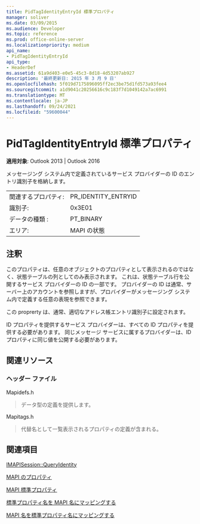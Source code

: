```yaml
---
title: PidTagIdentityEntryId 標準プロパティ
manager: soliver
ms.date: 03/09/2015
ms.audience: Developer
ms.topic: reference
ms.prod: office-online-server
ms.localizationpriority: medium
api_name:
- PidTagIdentityEntryId
api_type:
- HeaderDef
ms.assetid: 61a9d403-e0e5-45c3-8d18-4d53207ab927
description: '最終更新日: 2015 年 3 月 9 日'
ms.openlocfilehash: 5f019d7175896095ff2ec3be75d1fd573a93fee4
ms.sourcegitcommit: a1d9041c20256616c9c183f7d1049142a7ac6991
ms.translationtype: MT
ms.contentlocale: ja-JP
ms.lasthandoff: 09/24/2021
ms.locfileid: "59600044"
---
```

# <a name="pidtagidentityentryid-canonical-property"></a>PidTagIdentityEntryId 標準プロパティ

  
  
**適用対象**: Outlook 2013 | Outlook 2016 
  
メッセージング システム内で定義されているサービス プロバイダーの ID のエントリ識別子を格納します。 
  
|||
|:-----|:-----|
|関連するプロパティ:  <br/> |PR_IDENTITY_ENTRYID  <br/> |
|識別子:  <br/> |0x3E01  <br/> |
|データの種類 :   <br/> |PT_BINARY  <br/> |
|エリア:  <br/> |MAPI の状態  <br/> |
   
## <a name="remarks"></a>注釈

このプロパティは、任意のオブジェクトのプロパティとして表示されるのではなく、状態テーブルの列としてのみ表示されます。 これは、状態テーブル行を公開するサービス プロバイダーの ID の一部です。 プロバイダーの ID は通常、サーバー上のアカウントを参照しますが、プロバイダーがメッセージング システム内で定義する任意の表現を参照できます。 
  
この proprerty は、通常、適切なアドレス帳エントリ識別子に設定されます。 
  
ID プロパティを提供するサービス プロバイダーは、すべての ID プロパティを提供する必要があります。 同じメッセージ サービスに属するプロバイダーは、ID プロパティに同じ値を公開する必要があります。 
  
## <a name="related-resources"></a>関連リソース

### <a name="header-files"></a>ヘッダー ファイル

Mapidefs.h
  
> データ型の定義を提供します。
    
Mapitags.h
  
> 代替名として一覧表示されるプロパティの定義が含まれる。
    
## <a name="see-also"></a>関連項目



[IMAPISession::QueryIdentity](imapisession-queryidentity.md)


[MAPI のプロパティ](mapi-properties.md)
  
[MAPI 標準プロパティ](mapi-canonical-properties.md)
  
[標準プロパティ名を MAPI 名にマッピングする](mapping-canonical-property-names-to-mapi-names.md)
  
[MAPI 名を標準プロパティ名にマッピングする](mapping-mapi-names-to-canonical-property-names.md)


